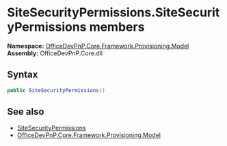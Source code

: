 # SiteSecurityPermissions.SiteSecurityPermissions members 
  

**Namespace:** [OfficeDevPnP.Core.Framework.Provisioning.Model](OfficeDevPnP.Core.Framework.Provisioning.Model.md)  
**Assembly:** OfficeDevPnP.Core.dll  
## Syntax
```C#
public SiteSecurityPermissions()
```
## See also
- [SiteSecurityPermissions](OfficeDevPnP.Core.Framework.Provisioning.Model.SiteSecurityPermissions.md)
- [OfficeDevPnP.Core.Framework.Provisioning.Model](OfficeDevPnP.Core.Framework.Provisioning.Model.md)

